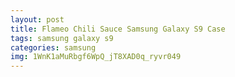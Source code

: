 ```yaml
---
layout: post
title: Flameo Chili Sauce Samsung Galaxy S9 Case
tags: samsung galaxy s9
categories: samsung
img: 1WnK1aMuRbgf6WpQ_jT8XAD0q_ryvr049
---
```

